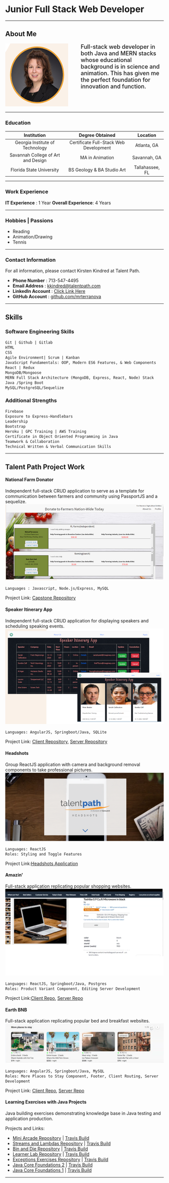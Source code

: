 # Junior Full Stack Web Developer
----------------------------------- 
## About Me

<img src="/public/images/headshot.PNG" style="width:200px; height:200px; float:left;margin-right: 40px;">

<p style="font-weight: 500; font-Size: 18px;height:200px;">Full-stack web developer in both Java and MERN stacks whose educational background is in science and animation. This has given me the perfect foundation for innovation and function.</p>

-----------------------------------
### Education
|             Institution            |             Degree Obtained            |     Location    |
|:----------------------------------:|:--------------------------------------:|:---------------:|
|   Georgia Institute of Technology  | Certificate Full-Stack Web Development |   Atlanta, GA   |
| Savannah College of Art and Design |             MA in Animation            |   Savannah, GA  |
|      Florida State University      |       BS Geology & BA Studio Art       | Tallahassee, FL |

-----------------------------------

### Work Experience

__IT Experience__ : 1 Year
__Overall Experience__: 4 Years

-----------------------------------

### Hobbies | Passions

- Reading
- Animation/Drawing
- Tennis

-----------------------------------

### Contact Information 
For all information, please contact Kirsten Kindred at Talent Path.

- __Phone Number__ : 713-547-4495 
- __Email Address__ : [kkindred@talentpath.com](mailto:kkindred@talentpath.com)
- __LinkedIn Account__ : [Click Link Here](https://www.linkedin.com/in/michal-terranova-435a55b4)
- __GitHub Account__ : [github.com/mrterranova](https://github.com/mrterranova)

-------------------------------------

## Skills

### Software Engineering Skills
    Git | Github | Gitlab
    HTML
    CSS
    Agile Environment| Scrum | Kanban
    JavaScript Fundamentals: OOP, Modern ES6 Features, & Web Components
    React | Redux
    MongoDB/Mongoose
    MERN Full Stack Architecture (MongoDB, Express, React, Node) Stack
    Java /Spring Boot
    MySQL/PostgreSQL/Sequelize


### Additional Strengths
    Firebase
    Exposure to Express-Handlebars
    Leadership
    Bootstrap
    Heroku | GPC Training | AWS Training
    Certificate in Object Oriented Programming in Java
    Teamwork & Collaboration
    Technical Written & Verbal Communication Skills


-------------------------------------

## Talent Path Project Work

#### National Farm Donator 

Independent full-stack CRUD application to serve as a template for communication between farmers and community using PassportJS and a sequelize.
![donations](public/images/donationimage.PNG)

    Languages : Javascript, Node.js/Express, MySQL 
Project Link: [Capstone Repository](https://github.com/mrterranova/capstoneTalentPath)

#### Speaker Itinerary App 
Independent full-stack CRUD application for displaying speakers and scheduling speaking events.
![speaker](public/images/speakerimage.PNG)

    Languages: AngularJS, Springboot/Java, SQLite
Project Link: [Client Repository](https://github.com/mrterranova/SpringBootSpeakers-client), [Server Repository](https://github.com/mrterranova/SpringBootSpeakers-Server)
#### Headshots 
Group ReactJS application with camera and background removal components to take professional pictures.
![Headshots](public/images/headshotsimage.PNG)

    Languages: ReactJS
    Roles: Styling and Toggle Features
Project Link:[Headshots Application](https://github.com/mrterranova/headShotsSiteforTP)

#### Amazin'  
Full-stack application replicating popular shopping websites. 
![Amazin](public/images/amazinimage.PNG)

    Languages: ReactJS, Springboot/Java, Postgres
    Roles: Product Variant Component, Editing Server Development
Project Link:[Client Repo](https://github.com/mrterranova/client-Amazin), [Server Repo](https://github.com/mrterranova/server-Amazin)

#### Earth BNB 
Full-stack application replicating popular bed and breakfast websites.
![EarthBNB](public/images/Earthbnbimage.PNG)

    Languages: AngularJS, Springboot/Java, MySQL
    Roles: More Places to Stay Component, Footer, Client Routing, Server Development
Project Link: [Client Repo](https://github.com/mrterranova/client-EarthBnB), [Server Repo](https://github.com/mrterranova/server-EarthBnB)

#### Learning Exercises with Java Projects 
Java building exercises demonstrating knowledge base in Java testing and application production. 

Projects and Links: 
* [Mini Arcade Repository](https://github.com/mrterranova/maven_simple-arcade) | [Travis Build]()
* [Streams and Lambdas Repository](https://github.com/mrterranova/maven_streams-and-lambdas) | [Travis Build](https://travis-ci.com/github/mrterranova/maven_streams-and-lambdas)
* [Bin and Die Repository](https://github.com/mrterranova/Maven.BinAndDieSimulation) | [Travis Build](https://travis-ci.com/github/mrterranova/Maven.BinAndDieSimulation)
* [Learner Lab Repository](https://github.com/mrterranova/maven_learnerlab) | [Travis Build](https://travis-ci.com/github/mrterranova/maven_learnerlab)
* [Exceptions Exercises Repository](https://github.com/mrterranova/maven.exceptional-phone-number) | [Travis Build](https://travis-ci.com/github/mrterranova/maven.exceptional-phone-number)
* [Java Core Foundations 2](https://github.com/mrterranova/maven.numbers-triangles-tables) | [Travis Build](https://travis-ci.com/github/mrterranova/maven.numbers-triangles-tables)
* [Java Core Foundations 1](https://github.com/mrterranova/maven.java-fundamentals) | [Travis Build](https://travis-ci.com/github/mrterranova/maven.java-fundamentals)


-----------------------------------
